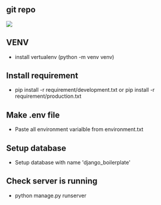 ## git repo
![](https://github.com/vyasishanatc194/django_boilerplate.git)

## VENV
- install vertualenv (python -m venv venv)

## Install requirement
- pip install -r requirement/development.txt
  or
  pip install -r requirement/production.txt

## Make .env file
- Paste all environment varialble from environment.txt

## Setup database
- Setup database with name 'django_boilerplate'

## Check server is running
- python manage.py runserver